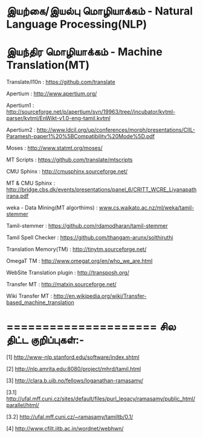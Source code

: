இயற்கை/இயல்பு மொழியாக்கம் - Natural Language Processing(NLP)
==============================================================

இயந்திர மொழியாக்கம் - Machine Translation(MT)
=============================================


Translate/l10n  : https://github.com/translate

Apertium    : http://www.apertium.org/

Apertium1   : http://sourceforge.net/p/apertium/svn/19963/tree//incubator/kvtml-parser/kvtml/EnWikt-v1.0-eng-tamil.kvtml

Apertium2   : http://www.ldcil.org/up/conferences/morph/presentations/CIIL-Paramesh-paper1%20%5BCompatibility%20Mode%5D.pdf

Moses       : http://www.statmt.org/moses/

MT Scripts  : https://github.com/translate/mtscripts

CMU Sphinx      : http://cmusphinx.sourceforge.net/

MT & CMU Sphinx : http://bridge.cbs.dk/events/presentations/panel_6/CRITT_WCRE_Liyanapathirana.pdf

weka - Data Mining(MT algorthims) : www.cs.waikato.ac.nz/ml/weka/tamil-stemmer

Tamil-stemmer       : https://github.com/rdamodharan/tamil-stemmer

Tamil Spell Checker : https://github.com/thangam-arunx/solthiruthi

Translation Memory(TM)  : http://tinytm.sourceforge.net/

OmegaT  TM              : http://www.omegat.org/en/who_we_are.html

WebSite Translation plugin  : http://transposh.org/

Transfer MT : http://matxin.sourceforge.net/

Wiki Transfer MT : http://en.wikipedia.org/wiki/Transfer-based_machine_translation


=====================
சில திட்ட  குறிப்புகள்:-
=====================


[1] http://www-nlp.stanford.edu/software/index.shtml

[2] http://nlp.amrita.edu:8080/project/mhrd/tamil.html

[3] http://clara.b.uib.no/fellows/loganathan-ramasamy/

[3.1] http://ufal.mff.cuni.cz/sites/default/files/purl_legacy/ramasamy/public_html/parallel/html/

[3.2] http://ufal.mff.cuni.cz/~ramasamy/tamiltb/0.1/

[4] http://www.cfilt.iitb.ac.in/wordnet/webhwn/


